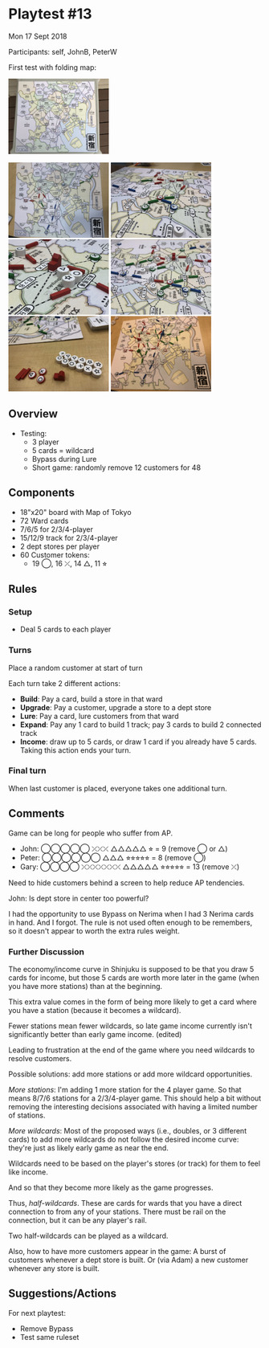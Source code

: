# Playtest #13

Mon 17 Sept 2018

Participants: self, JohnB, PeterW

First test with folding map:

<img src="images/pt13-map.jpg" height="150px"/>

<img src="images/pt13/pt13-0703.jpg" height="150px"/> <img src="images/pt13/pt13-0704.jpg" height="150px"/> <img src="images/pt13/pt13-0705.jpg" height="150px"/> <img src="images/pt13/pt13-0706.jpg" height="150px"/> <img src="images/pt13/pt13-0707.jpg" height="150px"/> <img src="images/pt13/pt13-0708.jpg" height="150px"/>

## Overview

* Testing:
	* 3 player
	* 5 cards = wildcard
	* Bypass during Lure
	* Short game: randomly remove 12 customers for 48

## Components

* 18"x20" board with Map of Tokyo
* 72 Ward cards
* 7/6/5 for 2/3/4-player
* 15/12/9 track for 2/3/4-player
* 2 dept stores per player
* 60 Customer tokens:
	* 19 ◯, 16 ⤫, 14 △, 11 ⭐︎

## Rules

### Setup

* Deal 5 cards to each player

### Turns

Place a random customer at start of turn

Each turn take 2 different actions:

* **Build**: Pay a card, build a store in that ward
* **Upgrade**: Pay a customer, upgrade a store to a dept store
* **Lure**: Pay a card, lure customers from that ward
* **Expand**: Pay any 1 card to build 1 track; pay 3 cards to build 2 connected track
* **Income**: draw up to 5 cards, or draw 1 card if you already have 5 cards. Taking this action ends your turn.

### Final turn

When last customer is placed, everyone takes one additional turn.

## Comments

Game can be long for people who suffer from AP.

* John: ◯◯◯◯◯ ⤫⤫⤫ △△△△△ ⭐︎ = 9 (remove ◯ or △)
* Peter: ◯◯◯◯◯◯ △△△ ⭐︎⭐︎⭐︎⭐︎⭐︎ = 8 (remove ◯)
* Gary: ◯◯◯◯ ⤫⤫⤫⤫⤫⤫⤫ △△△△△ ⭐︎⭐︎⭐︎⭐︎⭐︎ = 13 (remove ⤫)

Need to hide customers behind a screen to help reduce AP tendencies.

John: Is dept store in center too powerful?

I had the opportunity to use Bypass on Nerima when I had 3 Nerima cards in hand. And I forgot. The rule is not used often enough to be remembers, so it doesn't appear to worth the extra rules weight.

### Further Discussion

The economy/income curve in Shinjuku is supposed to be that you draw 5 cards for income, but those 5 cards are worth more later in the game (when you have more stations) than at the beginning.

This extra value comes in the form of being more likely to get a card where you have a station (because it becomes a wildcard).

Fewer stations mean fewer wildcards, so late game income currently isn't significantly better than early game income. (edited)

Leading to frustration at the end of the game where you need wildcards to resolve customers.

Possible solutions: add more stations or add more wildcard opportunities.

*More stations*: I'm adding 1 more station for the 4 player game. So that means 8/7/6 stations for a 2/3/4-player game. This should help a bit without removing the interesting decisions associated with having a limited number of stations.

*More wildcards*: Most of the proposed ways (i.e., doubles, or 3 different cards) to add more wildcards do not follow the desired income curve: they're just as likely early game as near the end.

Wildcards need to be based on the player's stores (or track) for them to feel like income.

And so that they become more likely as the game progresses.

Thus, *half-wildcards*. These are cards for wards that you have a direct connection to from any of your stations. There must be rail on the connection, but it can be any player's rail.

Two half-wildcards can be played as a wildcard.

Also, how to have more customers appear in the game: A burst of customers whenever a dept store is built. Or (via Adam) a new customer whenever any store is built.

## Suggestions/Actions

For next playtest:

* Remove Bypass
* Test same ruleset
